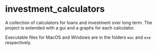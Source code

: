# investment_calculators
A collection of calculators for loans and investment over long term. The project is extended with a gui and a graphs for each calculator.

Executable files for MacOS and Windows are in the folders `mac` and `exe` respectively. 

